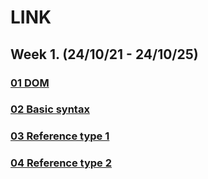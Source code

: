 # LINK
## Week 1. (24/10/21 - 24/10/25) 
### [01 DOM](https://github.com/ungit003/ungiTIL/blob/master/%2B%2B.Summary/2410/summary_1021.ipynb)
### [02 Basic syntax](https://github.com/ungit003/ungiTIL/blob/master/%2B%2B.Summary/2410/summary_1022.ipynb)
### [03 Reference type 1](https://github.com/ungit003/ungiTIL/blob/master/%2B%2B.Summary/2410/summary_1023.ipynb)
### [04 Reference type 2](https://github.com/ungit003/ungiTIL/blob/master/%2B%2B.Summary/2410/summary_1024.ipynb)
